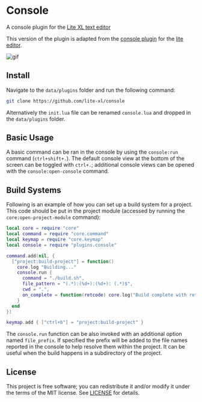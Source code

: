 # Console
A console plugin for the [Lite XL text editor](https://github.com/lite-xl/lite-xl)

This version of the plugin is adapted from the [console plugin](https://github.com/rxi/console) for the [lite editor](https://github.com/rxi/lite).

![gif](https://user-images.githubusercontent.com/3920290/81343656-49325a00-90ad-11ea-8647-ff39d8f1d730.gif)

## Install
Navigate to the `data/plugins` folder and run the following command:
```bash
git clone https://github.com/lite-xl/console
```
Alternatively the `init.lua` file can be renamed `console.lua` and dropped in
the `data/plugins` folder.

## Basic Usage
A basic command can be ran in the console by using the `console:run` command
(`ctrl+shift+.`). The default console view at the bottom of the screen can be
toggled with `ctrl+.`; additional console views can be opened with the
`console:open-console` command.

## Build Systems
Following is an example of how you can set up a build system for a project. This
code should be put in the project module (accessed by running the
`core:open-project-module` command):

```lua
local core = require "core"
local command = require "core.command"
local keymap = require "core.keymap"
local console = require "plugins.console"

command.add(nil, {
  ["project:build-project"] = function()
    core.log "Building..."
    console.run {
      command = "./build.sh",
      file_pattern = "(.*):(%d+):(%d+): (.*)$",
      cwd = ".",
      on_complete = function(retcode) core.log("Build complete with return code "..retcode) end,
    }
  end
})

keymap.add { ["ctrl+b"] = "project:build-project" }
```

The `console.run` function can be also invoked with an additional option named `file_prefix`.
If specified the prefix will be added to the file names reported in the console to help resolve them within the project.
It can be useful when the build happens in a subdirectory of the project.

## License
This project is free software; you can redistribute it and/or modify it under
the terms of the MIT license. See [LICENSE](LICENSE) for details.

